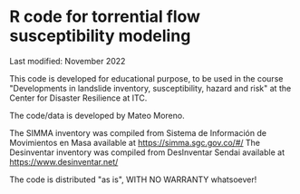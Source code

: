 # R code for torrential flow susceptibility modeling 
Last modified:  November 2022

This code is developed for educational purpose, to be used in the course "Developments in landslide inventory, susceptibility, hazard and risk" at the Center for Disaster Resilience at ITC.

The code/data is developed by Mateo Moreno.

The SIMMA inventory was compiled from Sistema de Información de Movimientos en Masa available at https://simma.sgc.gov.co/#/
The Desinventar inventory was compiled from DesInventar Sendai available at https://www.desinventar.net/

The code is distributed "as is", WITH NO WARRANTY whatsoever!
